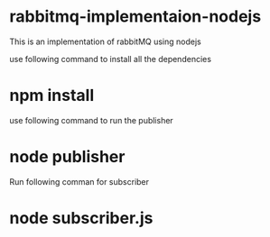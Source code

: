 # rabbitmq-implementaion-nodejs
This is an implementation of rabbitMQ using nodejs 

use following command to install all the dependencies

# npm install

use following command to run the publisher

# node publisher

Run following comman for subscriber

# node subscriber.js

